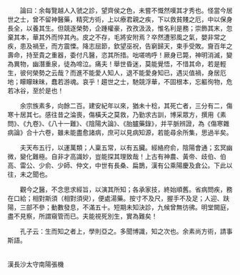　　論曰：余每覽越人入虢之診，望齊侯之色，未嘗不慨然嘆其才秀也。怪當今居世之士，曾不留神醫藥，精究方術，上以療君親之疾，下以救貧賤之厄，中以保身長全，以養其生。但競逐榮勢，企踵權豪，孜孜汲汲，惟名利是務；崇飾其末，忽棄其本，華其外而悴其內。皮之不存，毛將安附焉？卒然遭邪風之氣，嬰非常之疾，患及禍至，而方震慄。降志屈節，欽望巫祝，告窮歸天，束手受敗。齎百年之壽命，持至貴之重器，委付凡醫，恣其所措。咄嗟嗚呼！厥身已斃，神明消滅，變為異物，幽潛重泉，徒為啼泣。痛夫！舉世昏迷，莫能覺悟，不惜其命，若是輕生，彼何榮勢之云哉？而進不能愛人知人，退不能愛身知已，遇災值禍，身居厄地；矇矇昧昧，蠢若游魂。哀乎！趨世之士，馳競浮華，不固根本，忘軀徇物，危若冰谷，至於是也！

　　余宗族素多，向餘二百。建安紀年以來，猶未十稔，其死亡者，三分有二，傷寒十居其七。感往昔之淪喪，傷橫夭之莫救，乃勤求古訓，博采眾方，撰用《素問》、《九卷》、《八十一難》、《陰陽大論》、《胎臚藥錄》，并平脈辨證，為《傷寒雜病論》合十六卷，雖未能盡愈諸病，庶可以見病知源，若能尋余所集，思過半矣。

　　夫天布五行，以運萬類；人稟五常，以有五臟。經絡府俞，陰陽會通；玄冥幽微，變化難極。自非才高識妙，豈能探其理致哉！上古有神農、黃帝、歧伯、伯高、雷公、少俞、少師、仲文，中世有長桑、扁鵲，漢有公乘陽慶及倉公。下此以往，未之聞也。

　　觀今之醫，不念思求經旨，以演其所知；各承家技，終始順舊。省病問疾，務在口給；相對斯須（相對須臾），便處湯藥。按寸不及尺，握手不及足；人迎、趺陽，三部不參；動數發息，不滿五十。短期未知決診，九候曾無彷彿。明堂闕庭，盡不見察，所謂窺管而已。夫能視死別生，實為難矣！

　　孔子云：生而知之者上，學則亞之。多聞博識，知之次也。余素尚方術，請事斯語。

　　　　　　　　　　　　　　　　　　　　　　　　　　　　　　　　　　　　　　漢長沙太守南陽張機